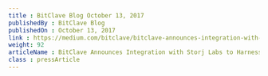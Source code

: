 ```yaml
---
title : BitClave Blog October 13, 2017
publishedBy : BitClave Blog
publishedOn : October 13, 2017
link : https://medium.com/bitclave/bitclave-announces-integration-with-storj-labs-to-harness-the-power-of-distributed-cloud-storage-ad283f64d036
weight: 92
articleName : BitClave Announces Integration with Storj Labs to Harness the Power of Distributed Cloud Storage
class : pressArticle
---
```

